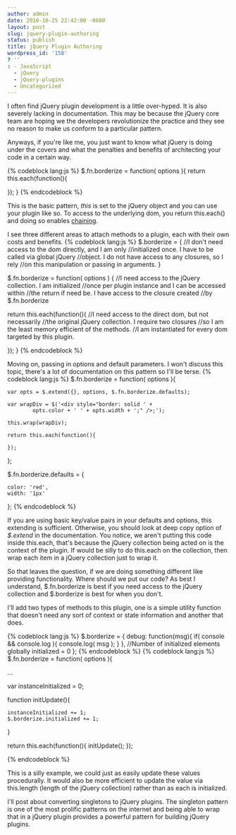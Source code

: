 ```yaml
---
author: admin
date: 2010-10-25 22:42:00 -0600
layout: post
slug: jquery-plugin-authoring
status: publish
title: jQuery Plugin Authoring
wordpress_id: '158'
? ''
: - JavaScript
  - jQuery
  - jQuery-plugins
  - Uncategorized
---
```


I often find jQuery plugin development is a little over-hyped.  It is also severely lacking in documentation.  This may be because the jQuery core team are hoping we the developers revolutionize the practice and they see no reason to make us conform to a particular pattern.

Anyways, if you're like me, you just want to know what jQuery is doing under the covers and what the penalties and benefits of architecting your code in a certain way.

{% codeblock lang:js %}
$.fn.borderize = function( options ){
  return this.each(function(){

  });
}
{% endcodeblock %}

This is the basic pattern, <em>this</em> is set to the jQuery object and you can use your plugin like so.  To access to the underlying dom, you return this.each() and doing so enables <a href="http://ejohn.org/blog/ultra-chaining-with-jquery/">chaining</a>.

I see three different areas to attach methods to a plugin, each with their own costs and benefits.
{% codeblock lang:js %}
$.borderize = {
  //I don't need access to the dom directly, and I am only
  //initialized once.  I have to be called via global jQuery
  //object.  I do not have access to any closures, so I rely
  //on this manipulation or passing in arguments.
}

$.fn.borderize = function( options ) {
  //I need access to the jQuery collection.  I am initialized
  //once per plugin instance and I can be accessed within
  //the return if need be.  I have access to the closure created
  //by $.fn.borderize

  return this.each(function(){
    //I need access to the direct dom, but not necessarily
    //the original jQuery collection.  I require two closures
    //so I am the least memory efficient of the methods.
    //I am instantiated for every dom targeted by this plugin.

  });
}
{% endcodeblock %}

Moving on, passing in options and default parameters.  I won't discuss this topic, there's a lot of documentation on this pattern so I'll be terse.
{% codeblock lang:js %}
$.fn.borderize = function( options ){

    var opts = $.extend({}, options, $.fn.borderize.defaults);

    var wrapDiv = $('<div style="border: solid ' +
		    opts.color + ' ' + opts.width + ';" />;');

    this.wrap(wrapDiv);

    return this.each(function(){

    });
};

$.fn.borderize.defaults = {

    color: 'red',
    width: '1px'
};
{% endcodeblock %}

If you are using basic key/value pairs in your defaults and options, this extending is sufficient.  Otherwise, you should look at deep copy option of <em>$.extend</em> in the documentation.  You notice, we aren't putting this code inside this.each, that's because the jQuery collection being acted on is the context of the plugin.  If would be silly to do this.each on the collection, then wrap each item in a jQuery collection just to wrap it.

So that leaves the question, if we are doing something different like providing functionality.  Where should we put our code?  As best I understand, $.fn.borderize is best if you need access to the jQuery collection and $.borderize is best for when you don't.

I'll add two types of methods to this plugin, one is a simple utility function that doesn't need any sort of context or state information and another that does.

{% codeblock lang:js %}
$.borderize = {
  debug: function(msg){
    if( console &amp;&amp; console.log ){
      console.log( msg );
    }
  },
  //Number of initialized elements globally
  initialized = 0
};
{% endcodeblock %}
{% codeblock lang:js %}
$.fn.borderize = function( options ){

  ...

  var instanceInitialized = 0;

  function initUpdate(){

    instanceInitialized += 1;
    $.borderize.initialized += 1;
  }

  return this.each(function(){
    initUpdate();
  });

{% endcodeblock %}

This is a silly example, we could just as easily update these values procedurally.  It would also be more efficient to update the value via this.length (length of the jQuery collection) rather than as each is initialized.

I'll post about converting singletons to jQuery plugins.  The singleton pattern is one of the most prolific patterns on the internet and being able to wrap that in a jQuery plugin provides a powerful pattern for building jQuery plugins.
